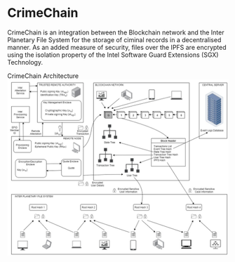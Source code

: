 # CrimeChain

CrimeChain is an integration between the Blockchain network and the Inter Planetary File System for the storage of ciminal records in a decentralised manner. As an added measure of security, files over the IPFS are encrypted using the isolation property of the Intel Software Guard Extensions (SGX) Technology.

CrimeChain Architecture
![Screenshot](Crimechain-Architecture.jpg)
